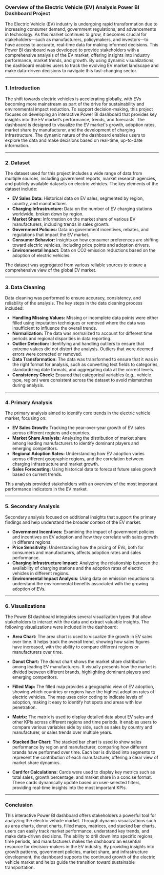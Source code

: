 ### **Overview of the Electric Vehicle (EV) Analysis Power BI Dashboard Project**

The Electric Vehicle (EV) industry is undergoing rapid transformation due to increasing consumer demand, government regulations, and advancements in technology. As this market continues to grow, it becomes crucial for stakeholders—such as manufacturers, policymakers, and investors—to have access to accurate, real-time data for making informed decisions. This Power BI dashboard was developed to provide stakeholders with a comprehensive analysis of the EV market, offering insights into industry performance, market trends, and growth. By using dynamic visualizations, the dashboard enables users to track the evolving EV market landscape and make data-driven decisions to navigate this fast-changing sector.

---

### **1. Introduction**

The shift towards electric vehicles is accelerating globally, with EVs becoming more mainstream as part of the drive for sustainability and environmental impact reduction. To support decision-making, this project focuses on developing an interactive Power BI dashboard that provides key insights into the EV market’s performance, trends, and forecasts. The dashboard is designed to visualize the EV market's growth, adoption rates, market share by manufacturer, and the development of charging infrastructure. The dynamic nature of the dashboard enables users to explore the data and make decisions based on real-time, up-to-date information.

---

### **2. Dataset**

The dataset used for this project includes a wide range of data from multiple sources, including government reports, market research agencies, and publicly available datasets on electric vehicles. The key elements of the dataset include:
- **EV Sales Data:** Historical data on EV sales, segmented by region, country, and manufacturer.
- **Charging Infrastructure:** Data on the number of EV charging stations worldwide, broken down by region.
- **Market Share:** Information on the market share of various EV manufacturers, including trends in sales growth.
- **Government Policies:** Data on government incentives, rebates, and regulations that impact the EV market.
- **Consumer Behavior:** Insights on how consumer preferences are shifting toward electric vehicles, including price points and adoption drivers.
- **Environmental Impact:** Data on CO2 emission reductions based on the adoption of electric vehicles.

The dataset was aggregated from various reliable sources to ensure a comprehensive view of the global EV market.

---

### **3. Data Cleaning**

Data cleaning was performed to ensure accuracy, consistency, and reliability of the analysis. The key steps in the data cleaning process included:
- **Handling Missing Values:** Missing or incomplete data points were either filled using imputation techniques or removed where the data was insufficient to influence the overall trends.
- **Normalization:** The data was normalized to account for different time periods and regional disparities in data reporting.
- **Outlier Detection:** Identifying and handling outliers to ensure that extreme values did not distort the analysis. Outliers that were deemed errors were corrected or removed.
- **Data Transformation:** The data was transformed to ensure that it was in the right format for analysis, such as converting text fields to categories, standardizing date formats, and aggregating data at the correct levels.
- **Consistency Check:** Ensured that categorical variables (e.g., vehicle type, region) were consistent across the dataset to avoid mismatches during analysis.

---

### **4. Primary Analysis**

The primary analysis aimed to identify core trends in the electric vehicle market, focusing on:
- **EV Sales Growth:** Tracking the year-over-year growth of EV sales across different regions and countries.
- **Market Share Analysis:** Analyzing the distribution of market share among leading manufacturers to identify dominant players and emerging competitors.
- **Regional Adoption Rates:** Understanding how EV adoption varies across different geographic regions, and the correlation between charging infrastructure and market growth.
- **Sales Forecasting:** Using historical data to forecast future sales growth based on current trends.

This analysis provided stakeholders with an overview of the most important performance indicators in the EV market.

---

### **5. Secondary Analysis**

Secondary analysis focused on additional insights that support the primary findings and help understand the broader context of the EV market:
- **Government Incentives:** Examining the impact of government policies and incentives on EV adoption and how they correlate with sales growth in different regions.
- **Price Sensitivity:** Understanding how the pricing of EVs, both for consumers and manufacturers, affects adoption rates and sales performance.
- **Charging Infrastructure Impact:** Analyzing the relationship between the availability of charging stations and the adoption rates of electric vehicles in different regions.
- **Environmental Impact Analysis:** Using data on emission reductions to understand the environmental benefits associated with the growing adoption of EVs.


---

### **6. Visualizations**

The Power BI dashboard integrates several visualization types that allow stakeholders to interact with the data and extract valuable insights. The following visualizations were included in the dashboard:

- **Area Chart:**
  The area chart is used to visualize the growth in EV sales over time. It helps track the overall trend, showing how sales figures have increased, with the ability to compare different regions or manufacturers over time.

- **Donut Chart:**
  The donut chart shows the market share distribution among leading EV manufacturers. It visually presents how the market is divided between different brands, highlighting dominant players and emerging competitors.

- **Filled Map:**
  The filled map provides a geographic view of EV adoption, showing which countries or regions have the highest adoption rates of electric vehicles. The map uses color coding to indicate levels of adoption, making it easy to identify hot spots and areas with low penetration.

- **Matrix:**
  The matrix is used to display detailed data about EV sales and other KPIs across different regions and time periods. It enables users to compare various variables side by side, such as sales by country and manufacturer, or sales trends over multiple years.

- **Stacked Bar Chart:**
  The stacked bar chart is used to show sales performance by region and manufacturer, comparing how different brands have performed over time. Each bar is divided into segments to represent the contribution of each manufacturer, offering a clear view of market share dynamics.

- **Card for Calculations:**
  Cards were used to display key metrics such as total sales, growth percentage, and market share in a concise format. These cards dynamically update based on user-selected filters, providing real-time insights into the most important KPIs.

---

### **Conclusion**

This interactive Power BI dashboard offers stakeholders a powerful tool for analyzing the electric vehicle market. Through dynamic visualizations such as area charts, donut charts, filled maps, matrices, and stacked bar charts, users can easily track market performance, understand key trends, and make data-driven decisions. The ability to drill down into specific regions, time periods, and manufacturers makes the dashboard an essential resource for decision-makers in the EV industry. By providing insights into growth patterns, government policies, market share, and infrastructure development, the dashboard supports the continued growth of the electric vehicle market and helps guide the transition toward sustainable transportation.
